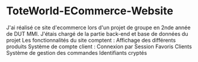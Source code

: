 # ToteWorld-ECommerce-Website
 J'ai réalisé ce site d'ecommerce lors d'un projet de groupe en 2nde année de DUT MMI.
 J'étais chargé de la partie back-end et base de données du projet
 Les fonctionnalités du site comptent :
   Affichage des différents produits
   Système de compte client : 
     Connexion par Session
     Favoris Clients
   Système de gestion des commandes
   Identifiants cryptés
